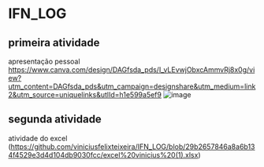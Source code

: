 # IFN_LOG
## primeira atividade 
apresentação pessoal 
https://www.canva.com/design/DAGfsda_pds/I_vLEvwjObxcAmmvRj8x0g/view?utm_content=DAGfsda_pds&utm_campaign=designshare&utm_medium=link2&utm_source=uniquelinks&utlId=h1e599a5ef9
![image](https://github.com/user-attachments/assets/cdef3131-3578-4ae5-8b05-9a02182a35ac)
## segunda atividade
atividade do excel
(https://github.com/viniciusfelixteixeira/IFN_LOG/blob/29b2657846a8a6b134f4529e3d4d104db9030fcc/excel%20vinicius%20(1).xlsx)
